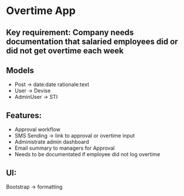 # Overtime App

## Key requirement: Company needs documentation that salaried employees did or did not get overtime each week

## Models
- Post -> date:date rationale:text
- User -> Devise
- AdminUser -> STI


## Features:
- Approval workflow
- SMS Sending -> link to approval or overtime input
- Administrate admin dashboard
- Email summary to managers for Approval
- Needs to be documentated if employee did not log overtime

## UI:
Bootstrap -> formatting
